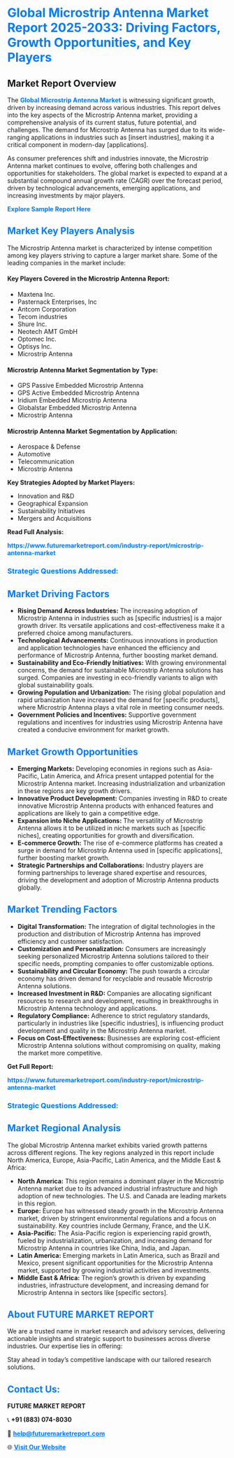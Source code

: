 <h1 style="color: #007BFF;">Global Microstrip Antenna Market Report 2025-2033: Driving Factors, Growth Opportunities, and Key Players</h1>

<section id="overview">
<h2>Market Report Overview</h2>
<p>The <a href="https://www.futuremarketreport.com/industry-report/microstrip-antenna-market" style="color: #007BFF; text-decoration: none;"><strong>Global Microstrip Antenna Market</strong></a> is witnessing significant growth, driven by increasing demand across various industries. This report delves into the key aspects of the Microstrip Antenna market, providing a comprehensive analysis of its current status, future potential, and challenges. The demand for Microstrip Antenna has surged due to its wide-ranging applications in industries such as [insert industries], making it a critical component in modern-day [applications].</p>
<p>As consumer preferences shift and industries innovate, the Microstrip Antenna market continues to evolve, offering both challenges and opportunities for stakeholders. The global market is expected to expand at a substantial compound annual growth rate (CAGR) over the forecast period, driven by technological advancements, emerging applications, and increasing investments by major players.</p>
</section>

<section id="overview">
<p><a href="https://www.futuremarketreport.com/request-sample/reportId=101089" style="color: #007BFF; text-decoration: none;"><strong>Explore Sample Report Here</strong></a></p>
</section>

<section id="key-players">
<h2 style="color: #007BFF;">Market Key Players Analysis</h2>
<p>The Microstrip Antenna market is characterized by intense competition among key players striving to capture a larger market share. Some of the leading companies in the market include:</p>
<h4>Key Players Covered in the Microstrip Antenna Report:</h4>
<ul><li>Maxtena Inc.</li><li>Pasternack Enterprises, Inc</li><li>Antcom Corporation</li><li>Tecom industries</li><li>Shure Inc.</li><li>Neotech AMT GmbH</li><li>Optomec Inc.</li><li>Optisys Inc.</li><li>Microstrip Antenna</li></ul>
<h4>Microstrip Antenna Market Segmentation by Type:</h4>
<ul><li>GPS Passive Embedded Microstrip Antenna</li><li>GPS Active Embedded Microstrip Antenna</li><li>Iridium Embedded Microstrip Antenna</li><li>Globalstar Embedded Microstrip Antenna</li><li>Microstrip Antenna</li></ul>

<h4>Microstrip Antenna Market Segmentation by Application:</h4>
<ul><li>Aerospace &amp; Defense</li><li>Automotive</li><li>Telecommunication</li><li>Microstrip Antenna</li></ul>
<p><strong>Key Strategies Adopted by Market Players:</strong></p>
<ul>
<li>Innovation and R&D</li>
<li>Geographical Expansion</li>
<li>Sustainability Initiatives</li>
<li>Mergers and Acquisitions</li>
</ul>
</section>

<section>
<p><strong>Read Full Analysis: </strong></p><a href="https://www.futuremarketreport.com/industry-report/microstrip-antenna-market" style="color: #007BFF; text-decoration: none;"><strong>https://www.futuremarketreport.com/industry-report/microstrip-antenna-market</strong></a>
<h3 style="color: #007BFF;">Strategic Questions Addressed:</h3>
</section>

<section id="driving-factors">
<h2 style="color: #007BFF;">Market Driving Factors</h2>
<ul>
<li><strong>Rising Demand Across Industries:</strong> The increasing adoption of Microstrip Antenna in industries such as [specific industries] is a major growth driver. Its versatile applications and cost-effectiveness make it a preferred choice among manufacturers.</li>
<li><strong>Technological Advancements:</strong> Continuous innovations in production and application technologies have enhanced the efficiency and performance of Microstrip Antenna, further boosting market demand.</li>
<li><strong>Sustainability and Eco-Friendly Initiatives:</strong> With growing environmental concerns, the demand for sustainable Microstrip Antenna solutions has surged. Companies are investing in eco-friendly variants to align with global sustainability goals.</li>
<li><strong>Growing Population and Urbanization:</strong> The rising global population and rapid urbanization have increased the demand for [specific products], where Microstrip Antenna plays a vital role in meeting consumer needs.</li>
<li><strong>Government Policies and Incentives:</strong> Supportive government regulations and incentives for industries using Microstrip Antenna have created a conducive environment for market growth.</li>
</ul>
</section>

<section id="growth-opportunities">
<h2 style="color: #007BFF;">Market Growth Opportunities</h2>
<ul>
<li><strong>Emerging Markets:</strong> Developing economies in regions such as Asia-Pacific, Latin America, and Africa present untapped potential for the Microstrip Antenna market. Increasing industrialization and urbanization in these regions are key growth drivers.</li>
<li><strong>Innovative Product Development:</strong> Companies investing in R&D to create innovative Microstrip Antenna products with enhanced features and applications are likely to gain a competitive edge.</li>
<li><strong>Expansion into Niche Applications:</strong> The versatility of Microstrip Antenna allows it to be utilized in niche markets such as [specific niches], creating opportunities for growth and diversification.</li>
<li><strong>E-commerce Growth:</strong> The rise of e-commerce platforms has created a surge in demand for Microstrip Antenna used in [specific applications], further boosting market growth.</li>
<li><strong>Strategic Partnerships and Collaborations:</strong> Industry players are forming partnerships to leverage shared expertise and resources, driving the development and adoption of Microstrip Antenna products globally.</li>
</ul>
</section>

<section id="trending-factors">
<h2 style="color: #007BFF;">Market Trending Factors</h2>
<ul>
<li><strong>Digital Transformation:</strong> The integration of digital technologies in the production and distribution of Microstrip Antenna has improved efficiency and customer satisfaction.</li>
<li><strong>Customization and Personalization:</strong> Consumers are increasingly seeking personalized Microstrip Antenna solutions tailored to their specific needs, prompting companies to offer customizable options.</li>
<li><strong>Sustainability and Circular Economy:</strong> The push towards a circular economy has driven demand for recyclable and reusable Microstrip Antenna solutions.</li>
<li><strong>Increased Investment in R&D:</strong> Companies are allocating significant resources to research and development, resulting in breakthroughs in Microstrip Antenna technology and applications.</li>
<li><strong>Regulatory Compliance:</strong> Adherence to strict regulatory standards, particularly in industries like [specific industries], is influencing product development and quality in the Microstrip Antenna market.</li>
<li><strong>Focus on Cost-Effectiveness:</strong> Businesses are exploring cost-efficient Microstrip Antenna solutions without compromising on quality, making the market more competitive.</li>
</ul>
</section>

<section>
<p><strong>Get Full Report: </strong></p><a href="https://www.futuremarketreport.com/industry-report/microstrip-antenna-market" style="color: #007BFF; text-decoration: none;"><strong>https://www.futuremarketreport.com/industry-report/microstrip-antenna-market</strong></a>
<h3 style="color: #007BFF;">Strategic Questions Addressed:</h3>
</section>


<section id="regional-analysis">
<h2 style="color: #007BFF;">Market Regional Analysis</h2>
<p>The global Microstrip Antenna market exhibits varied growth patterns across different regions. The key regions analyzed in this report include North America, Europe, Asia-Pacific, Latin America, and the Middle East & Africa:</p>
<ul>
<li><strong>North America:</strong> This region remains a dominant player in the Microstrip Antenna market due to its advanced industrial infrastructure and high adoption of new technologies. The U.S. and Canada are leading markets in this region.</li>
<li><strong>Europe:</strong> Europe has witnessed steady growth in the Microstrip Antenna market, driven by stringent environmental regulations and a focus on sustainability. Key countries include Germany, France, and the U.K.</li>
<li><strong>Asia-Pacific:</strong> The Asia-Pacific region is experiencing rapid growth, fueled by industrialization, urbanization, and increasing demand for Microstrip Antenna in countries like China, India, and Japan.</li>
<li><strong>Latin America:</strong> Emerging markets in Latin America, such as Brazil and Mexico, present significant opportunities for the Microstrip Antenna market, supported by growing industrial activities and investments.</li>
<li><strong>Middle East & Africa:</strong> The region’s growth is driven by expanding industries, infrastructure development, and increasing demand for Microstrip Antenna in sectors like [specific sectors].</li>
</ul>
</section>

<footer>
<h2 style="color: #007BFF;">About FUTURE MARKET REPORT</h2>
<p>We are a trusted name in market research and advisory services, delivering actionable insights and strategic support to businesses across diverse industries. Our expertise lies in offering:</p>

<p>Stay ahead in today’s competitive landscape with our tailored research solutions.</p>

<h2 style="color: #007BFF;">Contact Us:</h2>
<p><strong>FUTURE MARKET REPORT</strong></p>
<p>📞 <strong>+91 (883) 074-8030</strong></p>
<p>📧 <strong><a href="mailto:help@futuremarketreport.com" style="color: #007BFF;">help@futuremarketreport.com</a></strong></p>
<p>🌐 <strong><a href="https://www.futuremarketreport.com/" style="color: #007BFF;">Visit Our Website</a></strong></p>
</footer>